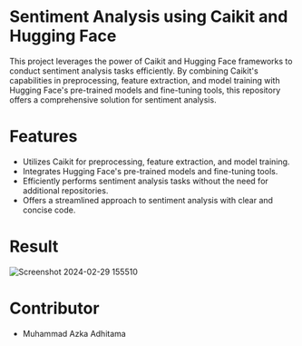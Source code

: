 # Sentiment Analysis using Caikit and Hugging Face
This project leverages the power of Caikit and Hugging Face frameworks to conduct sentiment analysis tasks efficiently. By combining Caikit's capabilities in preprocessing, feature extraction, and model training with Hugging Face's pre-trained models and fine-tuning tools, this repository offers a comprehensive solution for sentiment analysis.

# Features
- Utilizes Caikit for preprocessing, feature extraction, and model training.
- Integrates Hugging Face's pre-trained models and fine-tuning tools.
- Efficiently performs sentiment analysis tasks without the need for additional repositories.
- Offers a streamlined approach to sentiment analysis with clear and concise code.

# Result
![Screenshot 2024-02-29 155510](https://github.com/Myrythm/Sentiment-Analysis-using-Caikit-and-Hugging-Face/assets/87670901/6f3e6faf-24e2-4b81-bac0-81d4024dec84)


# Contributor
- Muhammad Azka Adhitama


